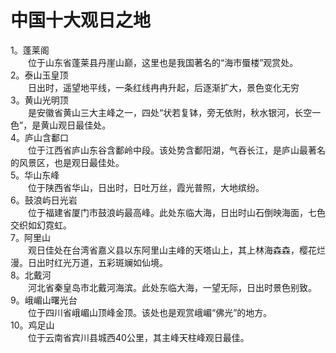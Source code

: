 # 中国十大观日之地  
  
1。蓬莱阁  
&emsp;&emsp;位于山东省蓬莱县丹崖山巅，这里也是我国著名的“海市蜃楼”观赏处。  
2。泰山玉皇顶  
&emsp;&emsp;日出时，遥望地平线，一条红线冉冉升起，后逐渐扩大，景色变化无穷  
3。黄山光明顶  
&emsp;&emsp;是安徽省黄山三大主峰之一，四处“状若复钵，旁无依附，秋水银河，长空一色”，是黄山观日最佳处。  
4。庐山含鄱口  
&emsp;&emsp;位于江西省庐山东谷含鄱岭中段。该处势含鄱阳湖，气吞长江，是庐山最著名的风景区，也是观日最佳处。  
5。华山东峰  
&emsp;&emsp;位于陕西省华山，日出时，日吐万丝，霞光普照，大地缤纷。  
6。鼓浪屿日光岩  
&emsp;&emsp;位于福建省厦门市鼓浪屿最高峰。此处东临大海，日出时山石倒映海面，七色交织如幻霓虹。  
7。阿里山  
&emsp;&emsp;观日佳处在台湾省嘉义县以东阿里山主峰的天塔山上，其上林海森森，樱花烂漫。日出时红光万道，五彩斑斓如仙境。  
8。北戴河  
&emsp;&emsp;河北省秦皇岛市北戴河海滨。此处东临大海，一望无际，日出时景色别致。  
9。峨嵋山曙光台  
&emsp;&emsp;位于四川省峨嵋山顶峰金顶。该处也是观赏峨嵋“佛光”的地方。  
10。鸡足山  
&emsp;&emsp;位于云南省宾川县城西40公里，其主峰天柱峰观日最佳。